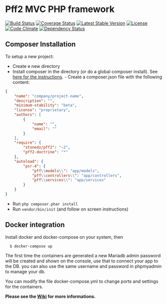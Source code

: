 **Pff2 MVC PHP framework**
==============================

[![Build Status](https://travis-ci.org/stonedz/pff2.svg?branch=master)](https://travis-ci.org/stonedz/pff2)
[![Coverage Status](https://img.shields.io/coveralls/stonedz/pff2.svg)](https://coveralls.io/r/stonedz/pff2?branch=master)
[![Latest Stable Version](https://poser.pugx.org/stonedz/pff2/v/stable.svg)](https://packagist.org/packages/stonedz/pff2)
[![License](https://poser.pugx.org/stonedz/pff2/license.svg)](https://packagist.org/packages/stonedz/pff2)
[![Code Climate](https://codeclimate.com/github/stonedz/pff2/badges/gpa.svg)](https://codeclimate.com/github/stonedz/pff2)
[![Dependency Status](https://www.versioneye.com/user/projects/545897eab0448a91020000bd/badge.svg?style=flat)](https://www.versioneye.com/user/projects/545897eab0448a91020000bd)

## Composer Installation

To setup a new project:

   - Create e new directory
   - Install composer in the directory (or do a global composer install). See [here for the instructions](https://getcomposer.org/doc/00-intro.md).
    - Create a composer.json file with the following content:

```json
{
    "name": "company/project-name",
    "description": "",
    "minimum-stability": "beta",
    "license": "proprietary",
    "authors": [
        {
            "name": "",
            "email": ""
        }
    ],
    "require": {
        "stonedz/pff2": "~2",
        "pff2-doctrine": "*"
    },
    "autoload": {
        "psr-4": {
            "pff\\models\\": "app/models",
            "pff\\controllers\\": "app/controllers",
            "pff\\services\\": "app/services"
        }
    }
}

```

 - Run <code>php composer.phar install</code>
 - Run <code>vendor/bin/init</code> (and follow on screen instructions)

## Docker integration

Install docker and docker-compose on your system, then

```
  $ docker-compose up
```

The first time the containers are generated a new Mariadb admin password will be
created and shown on the console, use that to connect your app to the DB. you
can also use the same username and password in phpmyadmin to manage your db.

You can modify the file docker-compose.yml to change ports and settings for the
containers.

**Please see the [Wiki](https://github.com/stonedz/pff2/wiki) for more informations.**
